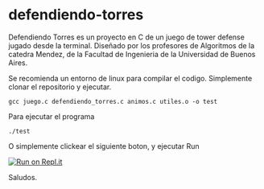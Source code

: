 # defendiendo-torres


 Defendiendo Torres es un proyecto en C de un juego de tower defense jugado desde la terminal. Diseñado por los profesores de Algoritmos de la catedra Mendez, de la Facultad de Ingenieria de la Universidad de Buenos Aires.

 Se recomienda un entorno de linux para compilar el codigo. Simplemente clonar el repositorio y ejecutar.
 
    gcc juego.c defendiendo_torres.c animos.c utiles.o -o test

Para ejecutar el programa

    ./test
    
O simplemente clickear el siguiente boton, y ejecutar Run

[![Run on Repl.it](https://repl.it/badge/github/stissoni/defendiendo-torres)](https://repl.it/github/stissoni/defendiendo-torres)

Saludos.
